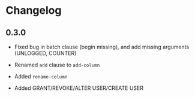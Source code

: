 # Changelog

## 0.3.0

* Fixed bug in batch clause (begin missing), and add missing arguments
  (UNLOGGED, COUNTER)

* Renamed `add` clause to `add-column`

* Added `rename-column`

* Added GRANT/REVOKE/ALTER USER/CREATE USER
